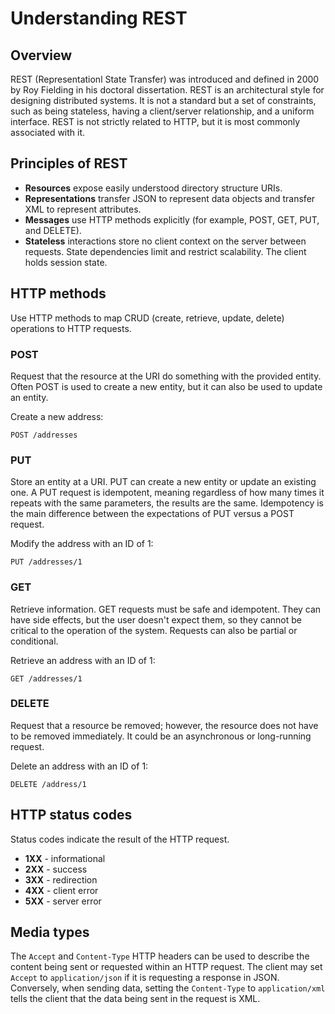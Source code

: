 # Understanding REST

## Overview

REST (Representationl State Transfer) was introduced and defined in 2000 by Roy Fielding in his doctoral dissertation. REST is an architectural style for designing distributed systems. It is not a standard but a set of constraints, such as being stateless, having a client/server relationship, and a uniform interface. REST is not strictly related to HTTP, but it is most commonly associated with it.

## Principles of REST

 - **Resources** expose easily understood directory structure URIs.
 - **Representations** transfer JSON to represent data objects and transfer XML to represent attributes.
 - **Messages** use HTTP methods explicitly (for example, POST, GET, PUT, and DELETE).
 - **Stateless** interactions store no client context on the server between requests. State dependencies limit and restrict scalability. The client holds session state.


## HTTP methods

Use HTTP methods to map CRUD (create, retrieve, update, delete) operations to HTTP requests.


### POST

Request that the resource at the URI do something with the provided entity. Often POST is used to create a new entity, but it can also be used to update an entity.

Create a new address:

```
POST /addresses
```

### PUT

Store an entity at a URI. PUT can create a new entity or update an existing one. A PUT request is idempotent, meaning regardless of how many times it repeats with the same parameters, the results are the same. Idempotency is the main difference between the expectations of PUT versus a POST request.

Modify the address with an ID of 1:

```
PUT /addresses/1
```

### GET

Retrieve information. GET requests must be safe and idempotent. They can have side effects, but the user doesn't expect them, so they cannot be critical to the operation of the system. Requests can also be partial or conditional.

Retrieve an address with an ID of 1:

```
GET /addresses/1
```

### DELETE

Request that a resource be removed; however, the resource does not have to be removed immediately. It could be an asynchronous or long-running request.

Delete an address with an ID of 1:

```
DELETE /address/1
```


## HTTP status codes

Status codes indicate the result of the HTTP request.

 - **1XX** - informational
 - **2XX** - success
 - **3XX** - redirection
 - **4XX** - client error
 - **5XX** - server error


## Media types

The `Accept` and `Content-Type` HTTP headers can be used to describe the content being sent or requested within an HTTP request. The client may set `Accept` to `application/json` if it is requesting a response in JSON. Conversely, when sending data, setting the `Content-Type` to `application/xml` tells the client that the data being sent in the request is XML.
